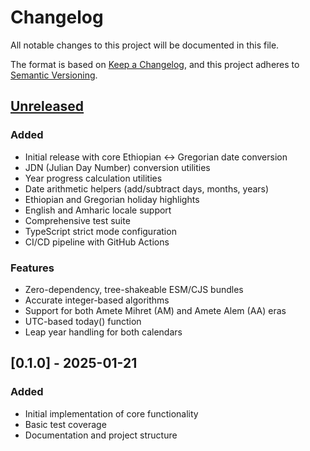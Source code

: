 # Changelog

All notable changes to this project will be documented in this file.

The format is based on [Keep a Changelog](https://keepachangelog.com/en/1.0.0/),
and this project adheres to [Semantic Versioning](https://semver.org/spec/v2.0.0.html).

## [Unreleased]

### Added
- Initial release with core Ethiopian ↔ Gregorian date conversion
- JDN (Julian Day Number) conversion utilities
- Year progress calculation utilities
- Date arithmetic helpers (add/subtract days, months, years)
- Ethiopian and Gregorian holiday highlights
- English and Amharic locale support
- Comprehensive test suite
- TypeScript strict mode configuration
- CI/CD pipeline with GitHub Actions

### Features
- Zero-dependency, tree-shakeable ESM/CJS bundles
- Accurate integer-based algorithms
- Support for both Amete Mihret (AM) and Amete Alem (AA) eras
- UTC-based today() function
- Leap year handling for both calendars

## [0.1.0] - 2025-01-21

### Added
- Initial implementation of core functionality
- Basic test coverage
- Documentation and project structure

[Unreleased]: https://github.com/negusnati/negus-ethiopic-gregorian/compare/v0.1.1...HEAD
[0.1.1]: https://github.com/negusnati/negus-ethiopic-gregorian/releases/tag/v0.1.1
